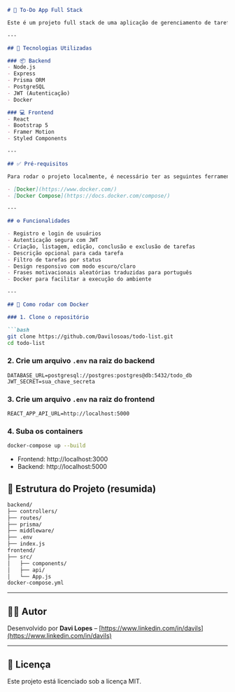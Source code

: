 ```markdown
# 📝 To-Do App Full Stack

Este é um projeto full stack de uma aplicação de gerenciamento de tarefas com autenticação de usuários, desenvolvido como teste técnico.

---

## 🚀 Tecnologias Utilizadas

### 📦 Backend
- Node.js
- Express
- Prisma ORM
- PostgreSQL
- JWT (Autenticação)
- Docker

### 💻 Frontend
- React
- Bootstrap 5
- Framer Motion
- Styled Components

---

## ✅ Pré-requisitos

Para rodar o projeto localmente, é necessário ter as seguintes ferramentas instaladas:

- [Docker](https://www.docker.com/)
- [Docker Compose](https://docs.docker.com/compose/)

---

## ⚙️ Funcionalidades

- Registro e login de usuários
- Autenticação segura com JWT
- Criação, listagem, edição, conclusão e exclusão de tarefas
- Descrição opcional para cada tarefa
- Filtro de tarefas por status
- Design responsivo com modo escuro/claro
- Frases motivacionais aleatórias traduzidas para português
- Docker para facilitar a execução do ambiente

---

## 🐳 Como rodar com Docker

### 1. Clone o repositório

```bash
git clone https://github.com/Davilosoas/todo-list.git
cd todo-list
```

### 2. Crie um arquivo `.env` na raiz do backend

```env
DATABASE_URL=postgresql://postgres:postgres@db:5432/todo_db
JWT_SECRET=sua_chave_secreta
```

### 3. Crie um arquivo `.env` na raiz do frontend

```env
REACT_APP_API_URL=http://localhost:5000
```


### 4. Suba os containers

```bash
docker-compose up --build
```

- Frontend: http://localhost:3000  
- Backend: http://localhost:5000



## 📁 Estrutura do Projeto (resumida)

```txt
backend/
├── controllers/
├── routes/
├── prisma/
├── middleware/
├── .env
├── index.js
frontend/
├── src/
│   ├── components/
│   ├── api/
│   └── App.js
docker-compose.yml
```

---

## 👨‍💻 Autor

Desenvolvido por **Davi Lopes** – [https://www.linkedin.com/in/davils](https://www.linkedin.com/in/davils)

---

## 📝 Licença

Este projeto está licenciado sob a licença MIT.
